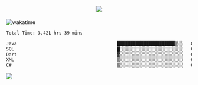 <h1 align="center">
  <img src="https://readme-typing-svg.herokuapp.com/?font=Righteous&size=35&center=true&vCenter=true&width=500&height=70&duration=4000&lines=Hi!+%F0%9F%91%8B+I%27m+Ali%20Osman!;" />
</h1>


![wakatime](https://wakatime.com/share/@aliosmanoktar/3a8ffe71-6da4-4964-913b-2f09afbe53bf.svg?cache=none)
<!--START_SECTION:waka-->

```txt
Total Time: 3,421 hrs 39 mins

Java                                      ██████████████████████▒░░   89.19 %
SQL                                       █░░░░░░░░░░░░░░░░░░░░░░░░   03.96 %
Dart                                      ▓░░░░░░░░░░░░░░░░░░░░░░░░   02.03 %
XML                                       ▒░░░░░░░░░░░░░░░░░░░░░░░░   00.95 %
C#                                        ▒░░░░░░░░░░░░░░░░░░░░░░░░   00.67 %
```

<!--END_SECTION:waka-->

<img src="https://profile-counter.glitch.me/aliosmanoktar/count.svg" />

